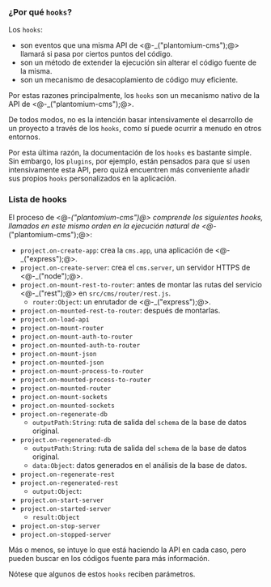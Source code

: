 ### ¿Por qué `hooks`?

Los `hooks`:
  - son eventos que una misma API de <@-_("plantomium-cms");@> llamará si pasa por ciertos puntos del código.
  - son un método de extender la ejecución sin alterar el código fuente de la misma.
  - son un mecanismo de desacoplamiento de código muy eficiente.

Por estas razones principalmente, los `hooks` son un mecanismo nativo de la API de <@-_("plantomium-cms");@>.

De todos modos, no es la intención basar intensivamente el desarrollo de un proyecto a través de los `hooks`, como sí puede ocurrir a menudo en otros entornos.

Por esta última razón, la documentación de los `hooks` es bastante simple. Sin embargo, los `plugins`, por ejemplo, están pensados para que sí usen intensivamente esta API, pero quizá encuentren más conveniente añadir sus propios `hooks` personalizados en la aplicación.

### Lista de hooks

El proceso de <@-_("plantomium-cms")@> comprende los siguientes hooks, llamados en este mismo orden en la ejecución natural de <@-_("plantomium-cms");@>:

- `project.on-create-app`: crea la `cms.app`, una aplicación de <@-_("express");@>.
- `project.on-create-server`: crea el `cms.server`, un servidor HTTPS de <@-_("node");@>.
- `project.on-mount-rest-to-router`: antes de montar las rutas del servicio <@-_("rest");@> en `src/cms/router/rest.js`.
  - `router:Object`: un enrutador de <@-_("express");@>.
- `project.on-mounted-rest-to-router`: después de montarlas.
- `project.on-load-api`
- `project.on-mount-router`
- `project.on-mount-auth-to-router`
- `project.on-mounted-auth-to-router`
- `project.on-mount-json`
- `project.on-mounted-json`
- `project.on-mount-process-to-router`
- `project.on-mounted-process-to-router`
- `project.on-mounted-router`
- `project.on-mount-sockets`
- `project.on-mounted-sockets`
- `project.on-regenerate-db`
  - `outputPath:String`: ruta de salida del `schema` de la base de datos original.
- `project.on-regenerated-db`
  - `outputPath:String`: ruta de salida del `schema` de la base de datos original.
  - `data:Object`: datos generados en el análisis de la base de datos.
- `project.on-regenerate-rest`
- `project.on-regenerated-rest`
  - `output:Object`:
- `project.on-start-server`
- `project.on-started-server`
  - `result:Object`
- `project.on-stop-server`
- `project.on-stopped-server`

Más o menos, se intuye lo que está haciendo la API en cada caso, pero pueden buscar en los códigos fuente para más información.

Nótese que algunos de estos `hooks` reciben parámetros.